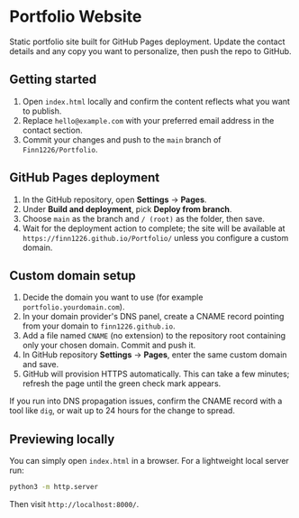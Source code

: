 # Portfolio Website

Static portfolio site built for GitHub Pages deployment. Update the contact details and any copy you want to personalize, then push the repo to GitHub.

## Getting started

1. Open `index.html` locally and confirm the content reflects what you want to publish.
2. Replace `hello@example.com` with your preferred email address in the contact section.
3. Commit your changes and push to the `main` branch of `Finn1226/Portfolio`.

## GitHub Pages deployment

1. In the GitHub repository, open **Settings** → **Pages**.
2. Under **Build and deployment**, pick **Deploy from branch**.
3. Choose `main` as the branch and `/ (root)` as the folder, then save.
4. Wait for the deployment action to complete; the site will be available at `https://finn1226.github.io/Portfolio/` unless you configure a custom domain.

## Custom domain setup

1. Decide the domain you want to use (for example `portfolio.yourdomain.com`).
2. In your domain provider's DNS panel, create a CNAME record pointing from your domain to `finn1226.github.io`.
3. Add a file named `CNAME` (no extension) to the repository root containing only your chosen domain. Commit and push it.
4. In GitHub repository **Settings** → **Pages**, enter the same custom domain and save.
5. GitHub will provision HTTPS automatically. This can take a few minutes; refresh the page until the green check mark appears.

If you run into DNS propagation issues, confirm the CNAME record with a tool like `dig`, or wait up to 24 hours for the change to spread.

## Previewing locally

You can simply open `index.html` in a browser. For a lightweight local server run:

```bash
python3 -m http.server
```

Then visit `http://localhost:8000/`.
